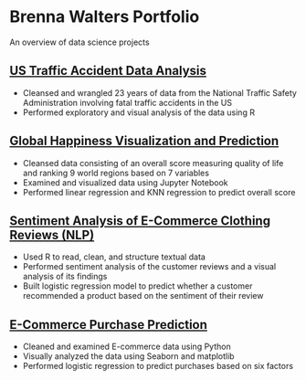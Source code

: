 # Brenna Walters Portfolio
An overview of data science projects

## [US Traffic Accident Data Analysis](https://github.com/brennanwalters/US_Traffic_Data_Analysis)
* Cleansed and wrangled 23 years of data from the National Traffic Safety Administration involving fatal traffic accidents in the US
* Performed exploratory and visual analysis of the data using R

## [Global Happiness Visualization and Prediction](https://github.com/brennanwalters/Global_Happiness_Project)
* Cleansed data consisting of an overall score measuring quality of life and ranking 9 world regions based on 7 variables
* Examined and visualized data using Jupyter Notebook
* Performed linear regression and KNN regression to predict overall score

## [Sentiment Analysis of E-Commerce Clothing Reviews (NLP)](https://github.com/brennanwalters/E-Commerce_Sentiment_Analysis/blob/main/README.md)
*	Used R to read, clean, and structure textual data
*	Performed sentiment analysis of the customer reviews and a visual analysis of its findings
*	Built logistic regression model to predict whether a customer recommended a product based on the sentiment of their review

## [E-Commerce Purchase Prediction](https://github.com/brennanwalters/E-Commerce_Purchase_Prediction)
* Cleaned and examined E-commerce data using Python
* Visually analyzed the data using Seaborn and matplotlib
* Performed logistic regression to predict purchases based on six factors
